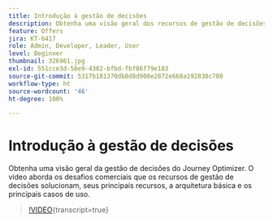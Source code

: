 ```yaml
---
title: Introdução à gestão de decisões
description: Obtenha uma visão geral dos recursos de gestão de decisões do Journey Optimizer.
feature: Offers
jira: KT-6417
role: Admin, Developer, Leader, User
level: Beginner
thumbnail: 326961.jpg
exl-id: 551cce3d-58e9-4302-bfbd-fbf86f79e183
source-git-commit: 5317b181370db8d8d908e2872e668a192830c780
workflow-type: ht
source-wordcount: '46'
ht-degree: 100%

---
```


# Introdução à gestão de decisões

Obtenha uma visão geral da gestão de decisões do Journey Optimizer. O vídeo aborda os desafios comerciais que os recursos de gestão de decisões solucionam, seus principais recursos, a arquitetura básica e os principais casos de uso.

>[!VIDEO](https://video.tv.adobe.com/v/340418?quality=12&learn=on&captions=por_br){transcript=true}



